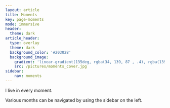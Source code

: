```yaml
---
layout: article
title: Moments
key: page-moments
mode: immersive
header:
  theme: dark
article_header:
  type: overlay
  theme: dark
  background_color: '#203028'
  background_image:
    gradient: 'linear-gradient(135deg, rgba(34, 139, 87 , .4), rgba(139, 34, 139, .4))'
    src: /pictures/moments_cover.jpg
sidebar:
    nav: moments
---
```


I live in every moment.
<!--more-->

Various months can be navigated by using the sidebar on the left.
